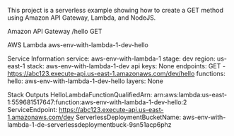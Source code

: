 This project is a serverless example showing how to create a GET method using Amazon API Gateway, Lambda, and NodeJS.

Amazon API Gateway
  /hello
    GET

AWS Lambda
  aws-env-with-lambda-1-dev-hello


Service Information
service: aws-env-with-lambda-1
stage: dev
region: us-east-1
stack: aws-env-with-lambda-1-dev
api keys:
  None
endpoints:
  GET - https://abc123.execute-api.us-east-1.amazonaws.com/dev/hello
functions:
  hello: aws-env-with-lambda-1-dev-hello
layers:
  None

Stack Outputs
HelloLambdaFunctionQualifiedArn: arn:aws:lambda:us-east-1:559681517647:function:aws-env-with-lambda-1-dev-hello:2
ServiceEndpoint: https://abc123.execute-api.us-east-1.amazonaws.com/dev
ServerlessDeploymentBucketName: aws-env-with-lambda-1-de-serverlessdeploymentbuck-9sn51acp6phz



